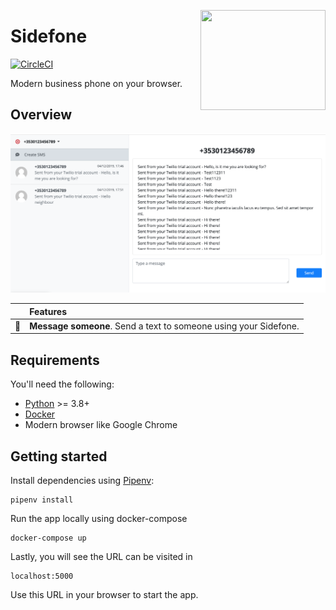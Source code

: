 <a href='https://github.com/jkrclaro/sidefone'><img src='https://github.com/jkrclaro/sidefone/blob/master/src/server/static/img/logo.png' align='right' width='200' height='160' /></a>

# Sidefone
[![CircleCI](https://circleci.com/gh/jkrclaro/sidefone.svg?style=svg)](https://circleci.com/gh/jkrclaro/sidefone)

Modern business phone on your browser.

## Overview

<img src="assets/demo.png" alt="Demo on Google Chrome" width="610">

|     | Features
:---: | :---
:speech_balloon: | **Message someone**. Send a text to someone using your Sidefone.

## Requirements

You'll need the following:

- [Python](https://www.python.org/) >= 3.8+
- [Docker](https://www.docker.com/)
- Modern browser like Google Chrome


## Getting started

Install dependencies using [Pipenv](https://github.com/pypa/pipenv):

```sh-session
pipenv install
```

Run the app locally using docker-compose

```sh-session
docker-compose up
```

Lastly, you will see the URL can be visited in

```
localhost:5000
```

Use this URL in your browser to start the app.